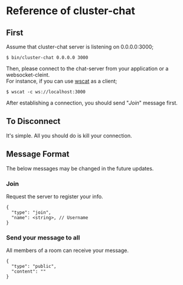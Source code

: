 # Reference of cluster-chat

## First

Assume that cluster-chat server is listening on 0.0.0.0:3000;

```
$ bin/cluster-chat 0.0.0.0 3000
```

Then, please connect to the chat-server from your application or a websocket-cleint.  
For instance, if you can use [wscat](https://github.com/websockets/wscat) as a client;

```
$ wscat -c ws://localhost:3000
```

After establishing a connection, you should send "*Join*" message first.

## To Disconnect

It's simple. All you should do is kill your connection.

## Message Format

The below messages may be changed in the future updates.

### Join

Request the server to register your info.  

```
{
  "type": "join",
  "name": <string>, // Username
}
```

### Send your message to all

All members of a room can receive your message.

```
{
  "type": "public",
  "content": ""
}
```
